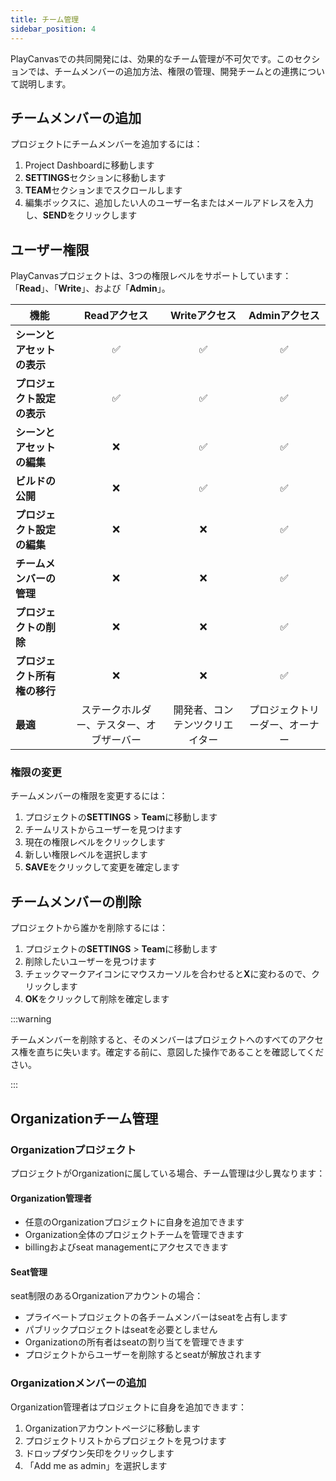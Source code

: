 ```yaml
---
title: チーム管理
sidebar_position: 4
---
```


PlayCanvasでの共同開発には、効果的なチーム管理が不可欠です。このセクションでは、チームメンバーの追加方法、権限の管理、開発チームとの連携について説明します。

## チームメンバーの追加

プロジェクトにチームメンバーを追加するには：

1. Project Dashboardに移動します
2. **SETTINGS**セクションに移動します
3. **TEAM**セクションまでスクロールします
4. 編集ボックスに、追加したい人のユーザー名またはメールアドレスを入力し、**SEND**をクリックします

## ユーザー権限

PlayCanvasプロジェクトは、3つの権限レベルをサポートしています：「**Read**」、「**Write**」、および「**Admin**」。

| 機能 | Readアクセス | Writeアクセス | Adminアクセス |
|------------| :---------: | :----------: | :----------: |
| **シーンとアセットの表示** | ✅ | ✅ | ✅ |
| **プロジェクト設定の表示** | ✅ | ✅ | ✅ |
| **シーンとアセットの編集** | ❌ | ✅ | ✅ |
| **ビルドの公開** | ❌ | ✅ | ✅ |
| **プロジェクト設定の編集** | ❌ | ❌ | ✅ |
| **チームメンバーの管理** | ❌ | ❌ | ✅ |
| **プロジェクトの削除** | ❌ | ❌ | ✅ |
| **プロジェクト所有権の移行** | ❌ | ❌ | ✅ |
| **最適** | ステークホルダー、テスター、オブザーバー | 開発者、コンテンツクリエイター | プロジェクトリーダー、オーナー |

### 権限の変更

チームメンバーの権限を変更するには：

1. プロジェクトの**SETTINGS** > **Team**に移動します
2. チームリストからユーザーを見つけます
3. 現在の権限レベルをクリックします
4. 新しい権限レベルを選択します
5. **SAVE**をクリックして変更を確定します

## チームメンバーの削除

プロジェクトから誰かを削除するには：

1. プロジェクトの**SETTINGS** > **Team**に移動します
2. 削除したいユーザーを見つけます
3. チェックマークアイコンにマウスカーソルを合わせると**X**に変わるので、クリックします
4. **OK**をクリックして削除を確定します

:::warning

チームメンバーを削除すると、そのメンバーはプロジェクトへのすべてのアクセス権を直ちに失います。確定する前に、意図した操作であることを確認してください。

:::

## Organizationチーム管理

### Organizationプロジェクト

プロジェクトがOrganizationに属している場合、チーム管理は少し異なります：

#### Organization管理者

- 任意のOrganizationプロジェクトに自身を追加できます
- Organization全体のプロジェクトチームを管理できます
- billingおよびseat managementにアクセスできます

#### Seat管理

seat制限のあるOrganizationアカウントの場合：

- プライベートプロジェクトの各チームメンバーはseatを占有します
- パブリックプロジェクトはseatを必要としません
- Organizationの所有者はseatの割り当てを管理できます
- プロジェクトからユーザーを削除するとseatが解放されます

### Organizationメンバーの追加

Organization管理者はプロジェクトに自身を追加できます：

1. Organizationアカウントページに移動します
2. プロジェクトリストからプロジェクトを見つけます
3. ドロップダウン矢印をクリックします
4. 「Add me as admin」を選択します
